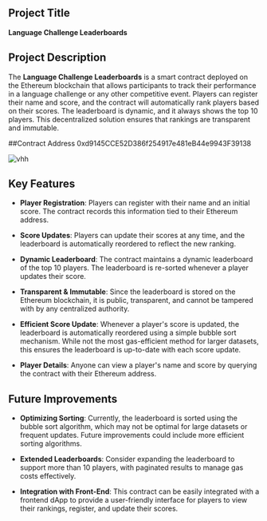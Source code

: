 
## Project Title
**Language Challenge Leaderboards**

## Project Description
The **Language Challenge Leaderboards** is a smart contract deployed on the Ethereum blockchain that allows participants to track their performance in a language challenge or any other competitive event. Players can register their name and score, and the contract will automatically rank players based on their scores. The leaderboard is dynamic, and it always shows the top 10 players. This decentralized solution ensures that rankings are transparent and immutable.

##Contract Address
0xd9145CCE52D386f254917e481eB44e9943F39138


![vhh](https://github.com/user-attachments/assets/51860635-1b2f-44aa-a9c6-3ca0e9c33005)




## Key Features

- **Player Registration**: Players can register with their name and an initial score. The contract records this information tied to their Ethereum address.
  
- **Score Updates**: Players can update their scores at any time, and the leaderboard is automatically reordered to reflect the new ranking.

- **Dynamic Leaderboard**: The contract maintains a dynamic leaderboard of the top 10 players. The leaderboard is re-sorted whenever a player updates their score.

- **Transparent & Immutable**: Since the leaderboard is stored on the Ethereum blockchain, it is public, transparent, and cannot be tampered with by any centralized authority.

- **Efficient Score Update**: Whenever a player's score is updated, the leaderboard is automatically reordered using a simple bubble sort mechanism. While not the most gas-efficient method for larger datasets, this ensures the leaderboard is up-to-date with each score update.

- **Player Details**: Anyone can view a player's name and score by querying the contract with their Ethereum address.



## Future Improvements

- **Optimizing Sorting**: Currently, the leaderboard is sorted using the bubble sort algorithm, which may not be optimal for large datasets or frequent updates. Future improvements could include more efficient sorting algorithms.
  
- **Extended Leaderboards**: Consider expanding the leaderboard to support more than 10 players, with paginated results to manage gas costs effectively.

- **Integration with Front-End**: This contract can be easily integrated with a frontend dApp to provide a user-friendly interface for players to view their rankings, register, and update their scores.




